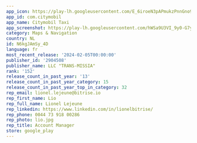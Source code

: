 ```yaml
---
app_icon: https://play-lh.googleusercontent.com/E_6iroeN3pAPmukzPnnGno9t_PtsIjypLqaX6UWsKD-mhhG05U9dNMZBrj5kpX64Kg
app_id: com.citymobil
app_name: Citymobil Taxi
app_screenshot: https://play-lh.googleusercontent.com/hWSa9U3VI_9y0-G7yinxPI442G8yZ7sAQGnRDUsvXc5uZ4sutLuP7AyvzISAe_e7kBI
category: Maps & Navigation
country: NL
id: N6kgJAmSy_4D
language: fr
most_recent_release: '2024-02-05T00:00:00'
publisher_id: '2904508'
publisher_name: LLC "TRANS-MISSIA"
rank: '152'
release_count_in_past_year: '13'
release_count_in_past_year_category: 15
release_count_in_past_year_top_in_category: 32
rep_email: lionel.lejeune@bitrise.io
rep_first_name: Lio
rep_full_name: Lionel Lejeune
rep_linkedin: https://www.linkedin.com/in/lionelbitrise/
rep_phone: 0044 73 918 00286
rep_photo: lio.jpg
rep_title: Account Manager
store: google_play
---
```

